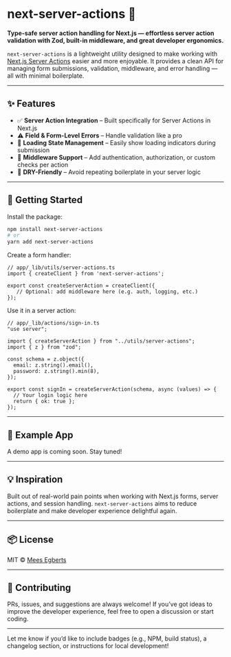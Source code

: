 # next-server-actions 📝

**Type-safe server action handling for Next.js — effortless server action validation with Zod, built-in middleware, and great developer ergonomics.**

`next-server-actions` is a lightweight utility designed to make working with [Next.js Server Actions](https://nextjs.org/docs/app/building-your-application/data-fetching/server-actions) easier and more enjoyable. It provides a clean API for managing form submissions, validation, middleware, and error handling — all with minimal boilerplate.

---

## ✨ Features

- ✅ **Server Action Integration** – Built specifically for Server Actions in Next.js
- ⚠️ **Field & Form-Level Errors** – Handle validation like a pro
- 🔄 **Loading State Management** – Easily show loading indicators during submission
- 🔐 **Middleware Support** – Add authentication, authorization, or custom checks per action
- 🔁 **DRY-Friendly** – Avoid repeating boilerplate in your server logic

---

## 🚀 Getting Started

Install the package:

```bash
npm install next-server-actions
# or
yarn add next-server-actions
```

Create a form handler:

```tsx
// app/_lib/utils/server-actions.ts
import { createClient } from 'next-server-actions';

export const createServerAction = createClient({
   // Optional: add middleware here (e.g. auth, logging, etc.)
});
```

Use it in a server action:

```tsx
// app/_lib/actions/sign-in.ts
"use server";

import { createServerAction } from "../utils/server-actions";
import { z } from "zod";

const schema = z.object({
  email: z.string().email(),
  password: z.string().min(8),
});

export const signIn = createServerAction(schema, async (values) => {
  // Your login logic here
  return { ok: true };
});
```

---

## 🧪 Example App

A demo app is coming soon. Stay tuned!

---

## 💡 Inspiration

Built out of real-world pain points when working with Next.js forms, server actions, and session handling. `next-server-actions` aims to reduce boilerplate and make developer experience delightful again.

---

## 📦 License

MIT © [Mees Egberts](https://github.com/MeesEgberts)

---

## 🙌 Contributing

PRs, issues, and suggestions are always welcome! If you’ve got ideas to improve the developer experience, feel free to open a discussion or start coding.


---

Let me know if you’d like to include badges (e.g., NPM, build status), a changelog section, or instructions for local development!